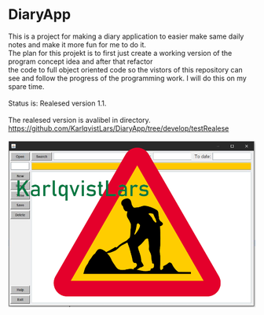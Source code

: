 # DiaryApp
This is a project for making a diary application to easier make same daily notes and make it more fun for me to do it.</br>
The plan for this projekt is to first just create a working version of the program concept idea and after that refactor </br>
the code to full object oriented code so the vistors of this repository can see and follow the progress of the programming work. 
I will do this on my spare time.</br></br>
Status is: Realesed version 1.1.
</br></br>
The realesed version is avalibel in directory.</br>
https://github.com/KarlqvistLars/DiaryApp/tree/develop/testRealese
</br></br>
![alt text](/pics/diaryAppGUIv2.png)

